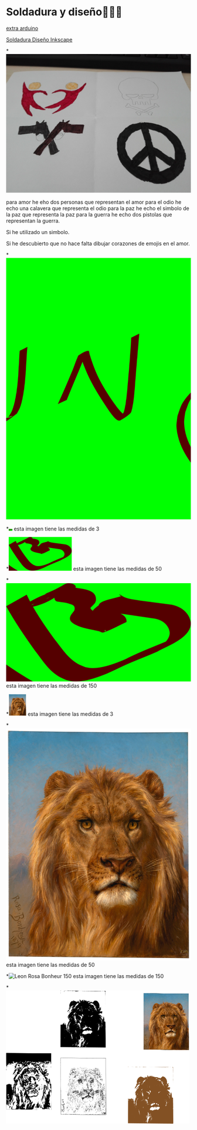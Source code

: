 # Soldadura y diseño🦁🐨🦆
[extra arduino](https://github.com/marc125678/Soldadura-dise-o/blob/main/extra%20arduino.emd)

[Soldadura Diseño Inkscape](https://github.com/marc125678/Soldadura-dise-o/blob/main/inkscape.emd)

*![foto dibujo](https://github.com/marc125678/Soldadura-dise-o/blob/main/IMG_20210324_105723.jpg)

para amor he eho dos personas que representan el amor
para el odio he echo una calavera que representa el odio 
para la paz he echo el simbolo de la paz que representa la paz 
para la guerra he echo dos pistolas que representan la guerra.


Si he utilizado un simbolo.

Si he descubierto que no hace falta dibujar corazones de emojis en el amor. 

*![Dibujo Marc Inkscape](https://github.com/marc125678/Soldadura-dise-o/blob/main/dibujo%20Marc.svg)

*![Dibujo Marc Inkscape PNG](https://github.com/marc125678/Soldadura-dise-o/blob/main/path236.png)
esta imagen tiene las medidas de 3 


*![Dibujo 50 ppp.png](https://github.com/marc125678/Soldadura-dise-o/blob/main/dibujo50ppp.png) 
esta imagen tiene las medidas de 50 

*![Dibujo 150 png](https://github.com/marc125678/Soldadura-dise-o/blob/main/dibujo%20150%20png.png)
esta imagen tiene las medidas de 150 

*![Leon Rosa Bonheur](https://github.com/marc125678/Soldadura-dise-o/blob/main/Leon%20Rosa%20Bonheur.png)
esta imagen tiene las medidas de 3

*![Leon Rosa Bonheur 50](https://github.com/marc125678/Soldadura-dise-o/blob/main/Leon%20Rosa%20Bonheur50.png)
esta imagen tiene las medidas de 50

*![Leon Rosa Bonheur 150](https://github.com/marc125678/Soldadura-dise-o/blob/main/Leon%20Rosa%20Bonheur150.png)
esta imagen tiene las medidas de 150

*![Leon Vectorizado Rosa](https://github.com/marc125678/Soldadura-dise-o/blob/main/path24.png)








